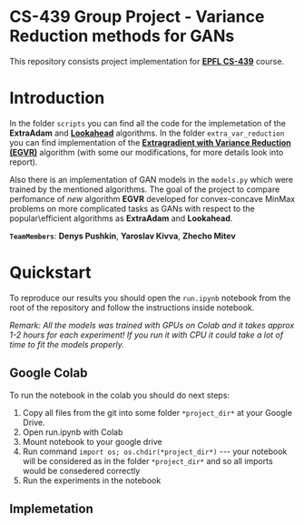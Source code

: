 # CS-439 Group Project - Variance Reduction methods for GANs
This repository consists project implementation for [**EPFL CS-439**](https://edu.epfl.ch/coursebook/en/optimization-for-machine-learning-CS-439) course.

# Introduction
In the folder ```scripts``` you can find all the code for the implemetation of the **ExtraAdam** and [**Lookahead**](https://arxiv.org/pdf/1907.08610.pdf) algorithms. In the folder ```extra_var_reduction``` you can find implementation of the [**Extragradient with Variance Reduction (EGVR)**](https://arxiv.org/pdf/2102.08352.pdf) algorithm (with some our modifications, for more details look into report).

Also there is an implementation of GAN models in the ```models.py``` which were trained by the mentioned algorithms. The goal of the project to compare perfomance of _new_ algorithm **EGVR** developed for convex-concave MinMax problems on more complicated tasks as GANs with respect to the popular\efficient algorithms as **ExtraAdam** and **Lookahead**. 

**`TeamMembers`**: **Denys Pushkin**, **Yaroslav Kivva**, **Zhecho Mitev**

# Quickstart
To reproduce our results you should open the ```run.ipynb``` notebook from the root of the repository and follow the instructions inside notebook.

_Remark: All the models was trained with GPUs on Colab and it takes approx 1-2 hours for each experiment! If you run it with CPU it could take a lot of time to fit the models properly._

## Google Colab
To run the notebook in the colab you should do next steps:
1. Copy all files from the git into some folder ``` *project_dir* ``` at your Google Drive.
2. Open run.ipynb with Colab
3. Mount notebook to your google drive
4. Run command ```import os; os.chdir(*project_dir*)``` --- your notebook will be considered as in the folder ``` *project_dir* ``` and so all imports would be consedered correctly
5. Run the experiments in the notebook

## Implemetation
